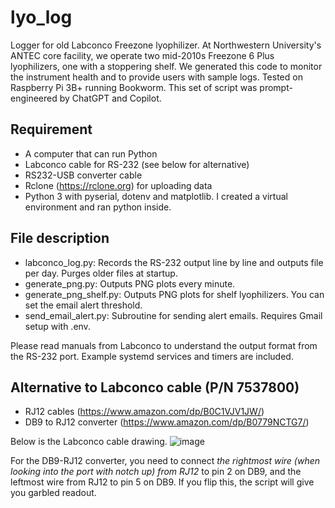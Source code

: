 # lyo_log
Logger for old Labconco Freezone lyophilizer. At Northwestern University's ANTEC core facility, we operate two mid-2010s Freezone 6 Plus lyophilizers, one with a stoppering shelf. We generated this code to monitor the instrument health and to provide users with sample logs. Tested on Raspberry Pi 3B+ running Bookworm. This set of script was prompt-engineered by ChatGPT and Copilot.

## Requirement

- A computer that can run Python
- Labconco cable for RS-232 (see below for alternative)
- RS232-USB converter cable
- Rclone (https://rclone.org) for uploading data
- Python 3 with pyserial, dotenv and matplotlib. I created a virtual environment and ran python inside.

## File description
- labconco_log.py: Records the RS-232 output line by line and outputs file per day. Purges older files at startup.
- generate_png.py: Outputs PNG plots every minute.
- generate_png_shelf.py: Outputs PNG plots for shelf lyophilizers. You can set the email alert threshold.
- send_email_alert.py: Subroutine for sending alert emails. Requires Gmail setup with .env.

Please read manuals from Labconco to understand the output format from the RS-232 port.
Example systemd services and timers are included.

## Alternative to Labconco cable (P/N 7537800)
- RJ12 cables (https://www.amazon.com/dp/B0C1VJV1JW/)
- DB9 to RJ12 converter (https://www.amazon.com/dp/B0779NCTG7/)

Below is the Labconco cable drawing.
![image](https://github.com/user-attachments/assets/d1e74c2f-63f0-4bc2-b2db-69833f65bb5d)

For the DB9-RJ12 converter, you need to connect *the rightmost wire (when looking into the port with notch up) from RJ12* to pin 2 on DB9, and the leftmost wire from RJ12 to pin 5 on DB9. If you flip this, the script will give you garbled readout.
